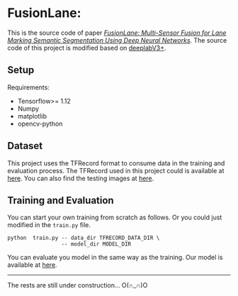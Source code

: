 # FusionLane: 
This is the source code of paper [*FusionLane: Multi-Sensor Fusion for Lane Marking Semantic Segmentation Using Deep Neural Networks*](https://arxiv.org/abs/2003.04404). The source code of this project is modified based on [deeplabV3+](https://github.com/rishizek/tensorflow-deeplab-v3-plus).

## Setup
Requirements:

* Tensorflow>= 1.12
* Numpy
* matplotlib
* opencv-python

## Dataset
This project uses the TFRecord format to consume data in the training and evaluation process. The TFRecord used in this project could is available at [here](https://drive.google.com/open?id=1wOLO--uDOpd6jECevHjf07-WMx_FEf_e "Tfrecord"). You can also find the testing images at [here](https://drive.google.com/open?id=1SCQfyd51qJYDunB8KauPky19CQyFaFoS).

## Training and Evaluation
You can start your own training from scratch as follows. Or you could just modified in the `train.py` file.
``` 
python  train.py -- data_dir TFRECORD_DATA_DIR \
                 -- model_dir MODEL_DIR
```
You can evaluate you model in the same way as the training. Our model is available at [here](https://drive.google.com/open?id=1Cab7cuS_HfSpzQGR5SrWdyGZz5oxsgvl).

-----
The rests are still under construction... O(∩_∩)O
